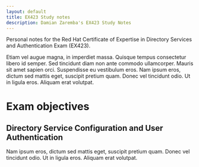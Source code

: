 ```yaml
---
layout: default
title: EX423 Study notes
description: Damian Zaremba's EX423 Study Notes
---
```


Personal notes for the Red Hat Certificate of Expertise in Directory Services and Authentication Exam (EX423).

Etiam vel augue magna, in imperdiet massa. Quisque tempus consectetur libero id semper. Sed tincidunt diam non ante commodo ullamcorper. Mauris sit amet sapien orci. Suspendisse eu vestibulum eros. Nam ipsum eros, dictum sed mattis eget, suscipit pretium quam. Donec vel tincidunt odio. Ut in ligula eros. Aliquam erat volutpat.

# Exam objectives
## Directory Service Configuration and User Authentication
Nam ipsum eros, dictum sed mattis eget, suscipit pretium quam. Donec vel tincidunt odio. Ut in ligula eros. Aliquam erat volutpat.


